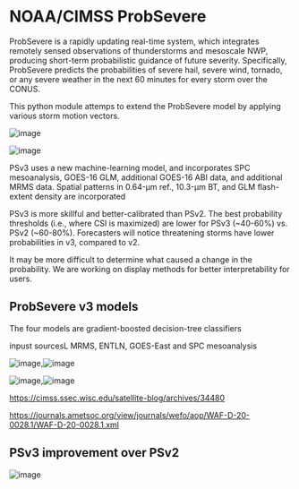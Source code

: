 # NOAA/CIMSS ProbSevere 

ProbSevere is a rapidly updating real-time system, which integrates remotely sensed observations of thunderstorms and mesoscale NWP, producing short-term probabilistic guidance of future severity. Specifically, ProbSevere predicts the probabilities of severe hail, severe wind, tornado, or any severe weather in the next 60 minutes for every storm over the CONUS.

This python module attemps to extend the ProbSevere model by applying various storm motion vectors.


![image](https://user-images.githubusercontent.com/76945789/135806503-02ba51bd-9af2-499a-81b1-9089104fe9a1.png)


![image](https://user-images.githubusercontent.com/76945789/135806799-35f2f394-6e1c-4561-bedc-11a1171b23bc.png)


PSv3 uses a new machine-learning model, and incorporates SPC mesoanalysis, GOES-16 GLM, additional GOES-16 ABI data, and additional MRMS data.
Spatial patterns in 0.64-µm ref., 10.3-µm BT, and GLM flash-extent density are incorporated

PSv3 is more skillful and better-calibrated than PSv2.
The best probability thresholds (i.e., where CSI is maximized) are lower for PSv3 (~40-60%) vs. PSv2 (~60-80%).
Forecasters will notice threatening storms have lower probabilities in v3, compared to v2. 

It may be more difficult to determine what caused a change in the probability.
We are working on display methods for better interpretability for users.

## ProbSevere v3 models

The four models are gradient-boosted decision-tree classifiers

inpust sourcesL MRMS, ENTLN, GOES-East and SPC mesoanalysis


![image](https://user-images.githubusercontent.com/76945789/135807413-ab4a1e03-4b70-4889-aef2-3a77e5287d05.png),![image](https://user-images.githubusercontent.com/76945789/135807429-9da75b62-5a7d-4de5-9ba5-8d27011b0a91.png)

![image](https://user-images.githubusercontent.com/76945789/135807446-aea541f4-7c88-4cc7-8d2a-cb4708410603.png),![image](https://user-images.githubusercontent.com/76945789/135807455-ea2d5bef-b200-43b6-b5f9-b7870c925605.png)


https://cimss.ssec.wisc.edu/satellite-blog/archives/34480

https://journals.ametsoc.org/view/journals/wefo/aop/WAF-D-20-0028.1/WAF-D-20-0028.1.xml



## PSv3 improvement over PSv2


![image](https://user-images.githubusercontent.com/76945789/135807720-978cf8aa-93a0-4061-90a9-730785404d1d.png)
